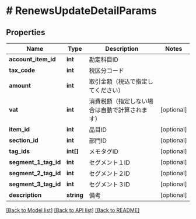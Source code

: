 # # RenewsUpdateDetailParams

## Properties

Name | Type | Description | Notes
------------ | ------------- | ------------- | -------------
**account_item_id** | **int** | 勘定科目ID | 
**tax_code** | **int** | 税区分コード | 
**amount** | **int** | 取引金額（税込で指定してください） | 
**vat** | **int** | 消費税額（指定しない場合は自動で計算されます） | [optional] 
**item_id** | **int** | 品目ID | [optional] 
**section_id** | **int** | 部門ID | [optional] 
**tag_ids** | **int[]** | メモタグID | [optional] 
**segment_1_tag_id** | **int** | セグメント１ID | [optional] 
**segment_2_tag_id** | **int** | セグメント２ID | [optional] 
**segment_3_tag_id** | **int** | セグメント３ID | [optional] 
**description** | **string** | 備考 | [optional] 

[[Back to Model list]](../../README.md#documentation-for-models) [[Back to API list]](../../README.md#documentation-for-api-endpoints) [[Back to README]](../../README.md)


